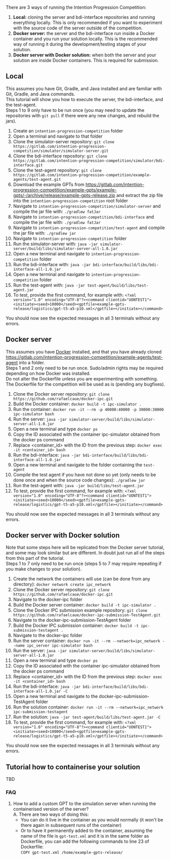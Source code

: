 There are 3 ways of running the Intention Progression Competition:
1. **Local:** cloning the server and bdi-interface repositories and running everything locally. This is only recommended if you want to experiment with the source code of the server outside of the competition.
2. **Docker server:** the server and the bdi-interface run inside a Docker container and you run your solution locally. This is the recommended way of running it during the development/testing stages of your solution.
3. **Docker server with Docker solution:** when both the server and your solution are inside Docker containers. This is required for submission.

## Local
This assumes you have Git, Gradle, and Java installed and are familiar with Git, Gradle, and Java commands.   
This tutorial will show you how to execute the server, the bdi-interface, and the test-agent.   
Steps 1 to 9 only have to be run once (you may need to update the repositories with `git pull` if there were any new changes, and rebuild the jars).
1. Create an `intention-progression-competition` folder
2. Open a terminal and navigate to that folder
3. Clone the simulator-server repository: `git clone https://gitlab.com/intention-progression-competition/simulator/simulator-server.git`
4. Clone the bdi-interface repository: `git clone https://gitlab.com/intention-progression-competition/simulator/bdi-interface.git`
5. Clone the test-agent repository: `git clone https://gitlab.com/intention-progression-competition/example-agents/test-agent.git`
6. Download the example GPTs from https://gitlab.com/intention-progression-competition/example-gpts/example-gpts/-/archive/release/example-gpts-release.zip and extract the zip file into the `intention-progression-competition` root folder
7. Navigate to `intention-progression-competition/simulator-server` and compile the jar file with: `./gradlew fatJar`
8. Navigate to `intention-progression-competition/bdi-interface` and compile the jar file with: `./gradlew fatJar`
9. Navigate to `intention-progression-competition/test-agent` and compile the jar file with: `./gradlew jar`
10. Navigate to `intention-progression-competition` folder
11. Run the simulator-server with: `java -jar simulator-server/build/libs/simulator-server-all-1.0.jar`
12. Open a new terminal and navigate to `intention-progression-competition` folder
13. Run the bdi-interface with: `java -jar bdi-interface/build/libs/bdi-interface-all-1.0.jar`
14. Open a new terminal and navigate to `intention-progression-competition` folder
15. Run the test-agent with: `java -jar test-agent/build/libs/test-agent.jar`
16. To test, provide the first command, for example with: `<?xml version="1.0" encoding="UTF-8"?><command clientid="UONTEST1"><initiate><seed>10000</seed><gptfile>example-gpts-release/logistics/gpt-t5-a5-p10.xml</gptfile></initiate></command>`

You should now see the expected messages in all 3 terminals without any errors.

## Docker server

This assumes you have [Docker](https://www.docker.com/) installed, and that you have already cloned https://gitlab.com/intention-progression-competition/example-agents/test-agent into a folder.   
Steps 1 and 2 only need to be run once.
Sudo/admin rights may be required depending on how Docker was installed.   
Do not alter the Dockerfile unless you are experimenting with something. The Dockerfile for the competition will be used as is (pending any bugfixes).

1. Clone the Docker server repository: `git clone https://github.com/rafaelcaue/docker-ipc.git`
2. Build the Docker container: `docker build -t ipc-simulator .`
3. Run the container: `docker run -it --rm -p 40000:40000 -p 30000:30000 ipc-simulator bash`
4. Run the server: `java -jar simulator-server/build/libs/simulator-server-all-1.0.jar`
5. Open a new terminal and type `docker ps`
6. Copy the ID associated with the container ipc-simulator obtained from the docker ps command
7. Replace <container_id> with the ID from the previous step: `docker exec -it <container_id> bash`
8. Run the bdi-interface: `java -jar bdi-interface/build/libs/bdi-interface-all-1.0.jar`
9. Open a new terminal and navigate to the folder containing the `test-agent`
10. Compile the test agent if you have not done so yet (only needs to be done once and when the source code changes): `./gradlew jar`  
11. Run the test-agent with: `java -jar build/libs/test-agent.jar` 
12. To test, provide the first command, for example with: `<?xml version="1.0" encoding="UTF-8"?><command clientid="UONTEST1"><initiate><seed>10000</seed><gptfile>example-gpts-release/logistics/gpt-t5-a5-p10.xml</gptfile></initiate></command>`

You should now see the expected messages in all 3 terminals without any errors.

## Docker server with Docker solution

Note that some steps here will be replicated from the Docker server tutorial, and some may look similar but are different. In doubt just run all of the steps from this part of the tutorial.   
Steps 1 to 7 only need to be run once (steps 5 to 7 may require repeating if you make changes to your solution).

1. Create the network the containers will use (can be done from any directory): `docker network create ipc_network`
2. Clone the Docker server repository: `git clone https://github.com/rafaelcaue/docker-ipc.git`
3. Navigate to the docker-ipc folder
4. Build the Docker server container: `docker build -t ipc-simulator .`
5. Clone the Docker IPC submission example repository: `git clone https://github.com/rafaelcaue/docker-ipc-submission-TestAgent.git`
6. Navigate to the docker-ipc-submission-TestAgent folder
7. Build the Docker IPC submission container: `docker build -t ipc-submission-testagent .`
8. Navigate to the docker-ipc folder
9. Run the server container: `docker run -it --rm --network=ipc_network --name ipc_server ipc-simulator bash`
10. Run the server: `java -jar simulator-server/build/libs/simulator-server-all-1.0.jar`
11. Open a new terminal and type `docker ps`
12. Copy the ID associated with the container ipc-simulator obtained from the docker ps command
13. Replace <container_id> with the ID from the previous step: `docker exec -it <container_id> bash`
14. Run the bdi-interface: `java -jar bdi-interface/build/libs/bdi-interface-all-1.0.jar -C`
15. Open a new terminal and navigate to the docker-ipc-submission-TestAgent folder
16. Run the solution container: `docker run -it --rm --network=ipc_network ipc-submission-testagent`
17. Run the solution: `java -jar test-agent/build/libs/test-agent.jar -C`
18. To test, provide the first command, for example with: `<?xml version="1.0" encoding="UTF-8"?><command clientid="UONTEST1"><initiate><seed>10000</seed><gptfile>example-gpts-release/logistics/gpt-t5-a5-p10.xml</gptfile></initiate></command>`

You should now see the expected messages in all 3 terminals without any errors.

## Tutorial how to containerise your solution

TBD

### FAQ
1. How to add a custom GPT to the simulation server when running the containerised version of the server?   
A. There are two ways of doing this:
   - You can do it live in the container as you would normally (it won't be there again in subsequent runs of the container)
   - Or to have it permanently added to the container, assuming the name of the file is `gpt-test.xml` and it is in the same folder as Dockerfile, you can add the following commands to line 23 of Dockerfile:   
   `COPY gpt-test.xml /home/example-gpts-release/`   

